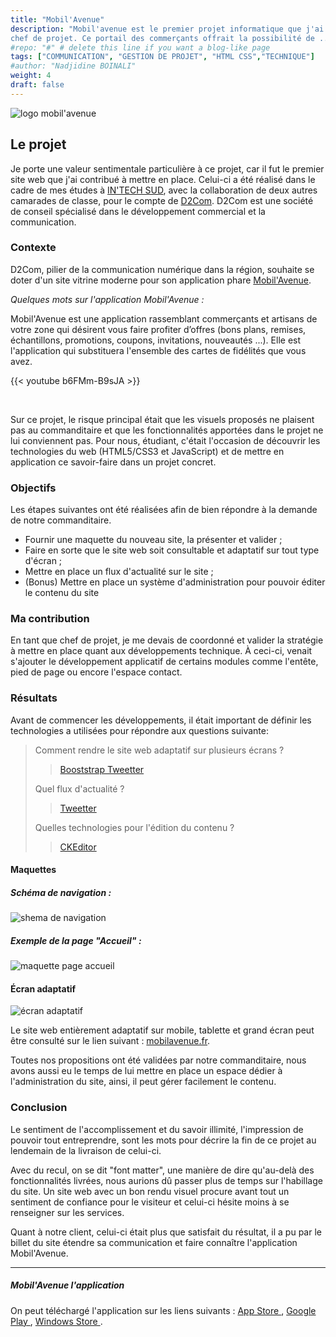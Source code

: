 ```yaml
---
title: "Mobil'Avenue"
description: "Mobil'avenue est le premier projet informatique que j'ai eu la chance de conduire en tant que 
chef de projet. Ce portail des commerçants offrait la possibilité de ..."
#repo: "#" # delete this line if you want a blog-like page
tags: ["COMMUNICATION", "GESTION DE PROJET", "HTML CSS","TECHNIQUE"]
#author: "Nadjidine BOINALI"
weight: 4
draft: false
---
```



![logo mobil'avenue](../../images/project/mobilavenue/mobilavenue.png)


## Le projet
Je porte une valeur sentimentale particulière à ce projet, car il fut le premier site web que j'ai contribué à mettre en place.
Celui-ci a été réalisé dans le cadre de mes études à <a href="https://www.intechinfo.fr/" target="_blank"> IN'TECH SUD</a>, avec la collaboration de deux autres camarades de classe, pour le compte de <a href="https://d2com.fr/" target="_blank"> D2Com</a>.
D2Com est une société de conseil spécialisé dans le développement commercial et la communication.


### Contexte
D2Com, pilier de la communication numérique dans la région, souhaite se doter d'un site vitrine moderne pour son application phare <a href="#mobilavenue-lapplication" > Mobil'Avenue</a>.

<i>Quelques mots sur l'application Mobil'Avenue :</i>

Mobil'Avenue est une application rassemblant commerçants et artisans de votre zone qui désirent vous faire profiter d’offres (bons plans, remises, échantillons, promotions, coupons, invitations, nouveautés ...). Elle est l'application qui substituera l'ensemble des cartes de fidélités que vous avez.
 

{{< youtube b6FMm-B9sJA >}}

<br>

Sur ce projet, le risque principal était que les visuels proposés ne plaisent pas au commanditaire et que les fonctionnalités apportées dans le projet ne lui conviennent pas.
Pour nous, étudiant, c'était l'occasion de découvrir les technologies du web (HTML5/CSS3 et JavaScript) et de mettre en application ce savoir-faire dans un projet concret.

### Objectifs

Les étapes suivantes ont été réalisées afin de bien répondre à la demande de notre commanditaire.

- Fournir une maquette du nouveau site, la présenter et valider ;
- Faire en sorte que le site web soit consultable et adaptatif sur tout type d'écran ;
- Mettre en place un flux d'actualité sur le site ;
- (Bonus) Mettre en place un système d'administration pour pouvoir éditer le contenu du site


### Ma contribution

En tant que chef de projet, je me devais de coordonné et valider la stratégie à mettre en place quant aux développements technique. À ceci-ci,
venait s'ajouter le développement applicatif de certains modules comme l'entête, pied de page ou encore l'espace contact.

### Résultats
Avant de commencer les développements, il était important de définir les technologies a utilisées pour répondre aux questions suivante:

> Comment rendre le site web adaptatif sur plusieurs écrans  ? 
>> <a href="https://getbootstrap.com/" target="_blank"> Booststrap Tweetter </a>
>
> Quel flux d'actualité  ? 
>> <a href="https://tweeter.com/" target="_blank"> Tweetter </a>
>
> Quelles technologies pour l'édition du contenu  ? 
>> <a href="https://ckeditor.com/" target="_blank"> CKEditor </a>

#### Maquettes

##### Schéma de navigation :

![shema de navigation](../../images/project/mobilavenue/shemanavigation.PNG)

##### Exemple de la page "Accueil" :
![maquette page accueil](../../images/project/mobilavenue/maquette-page-accueil.PNG)

#### Écran adaptatif
![écran adaptatif](../../images/project/mobilavenue/Responsive-web-design-devices.png)

Le site web entièrement adaptatif sur mobile, tablette et grand écran peut être consulté sur le lien suivant : <a href="http://www.mobilavenue.fr/" target="_blank"> mobilavenue.fr</a>.

Toutes nos propositions ont été validées par notre commanditaire, nous avons aussi eu le temps de lui mettre en place un espace dédier à l'administration du site, ainsi, il peut gérer facilement le contenu.


### Conclusion

Le sentiment de l'accomplissement et du savoir illimité, l'impression de pouvoir tout entreprendre, sont les mots pour décrire la fin de ce projet au lendemain de la livraison de celui-ci.

Avec du recul, on se dit "font matter", une manière de dire qu'au-delà des fonctionnalités livrées, nous aurions dû passer plus de temps sur l'habillage du site. Un site web avec un bon rendu visuel procure avant tout un sentiment de confiance pour le visiteur et celui-ci hésite moins à se renseigner sur les services.

Quant à notre client, celui-ci était plus que satisfait du résultat, il a pu par le billet du site étendre sa communication et faire connaître l'application Mobil'Avenue.

<hr>

##### Mobil'Avenue l'application
On peut téléchargé l'application sur les liens suivants : <a href="https://geo.itunes.apple.com/fr/app/mobil-avenue/id554578126?mt=8" target="_blank"> App Store </a>, <a href="https://play.google.com/store/apps/details?id=co.speasy.wb.mobilavenue.android.app&hl=fr" target="_blank"> Google Play </a>, <a href="https://www.microsoft.com/fr-fr/store/apps/marmande-avenue/9wzdncrd2fc6" target="_blank">Windows Store </a>.




      